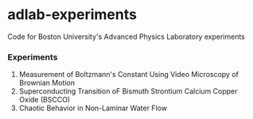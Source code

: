 # adlab-experiments
Code for Boston University's Advanced Physics Laboratory experiments

### Experiments

1. Measurement of Boltzmann's Constant Using Video Microscopy of Brownian Motion
2. Superconducting Transition oF Bismuth Strontium Calcium Copper Oxide (BSCCO)
3. Chaotic Behavior in Non-Laminar Water Flow
